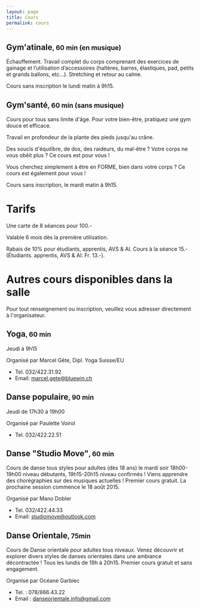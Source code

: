 ```yaml
---
layout: page
title: Cours
permalink: cours
---
```


## Gym'atinale<small>, 60 min (en musique)</small>

Échauffement. Travail complet du corps comprenant des exercices de gainage et l’utilisation d’accessoires (haltères, barres, élastiques, pad, petits et grands ballons, etc...). Stretching et retour au calme.

Cours sans inscription le lundi matin à 9h15.

## Gym'santé<small>, 60 min (sans musique)</small>

Cours pour tous sans limite d'âge. Pour votre bien-être, pratiquez une gym douce et efficace.

Travail en profondeur de la plante des pieds jusqu'au crâne.

Des soucis d'équilibre, de dos, des raideurs, du mal-être ? Votre corps ne vous obéit plus ? Ce cours est pour vous !

Vous cherchez simplement à être en FORME, bien dans votre corps ? Ce cours est également pour vous !

Cours sans inscription, le mardi matin à 9h15.

# Tarifs

Une carte de 8 séances pour 100.-

Valable 6 mois dès la première utilisation.

Rabais de 10% pour étudiants, apprentis, AVS & AI. Cours à la séance 15.- (Étudiants. apprentis, AVS & AI: Fr. 13.-).

# Autres cours disponibles dans la salle

Pour tout renseignement ou inscription, veuillez vous adresser directement à l'organisateur.

## Yoga<small>, 60 min</small>

Jeudi à 9h15

Organisé par Marcel Gête, Dipl. Yoga Suisse/EU

- Tel. 032/422.31.92
- Email: <marcel.gete@bluewin.ch>

## Danse populaire<small>, 90 min</small>

Jeudi de 17h30 à 19h00

Organisé par Paulette Voirol

- Tel. 032/422.22.51

## Danse "Studio Move"<small>, 60 min</small>

Cours de danse tous styles pour adultes (dès 18 ans) le mardi soir 18h00-19h00 niveau débutants, 19h15-20h15 niveau confirmés ! Viens apprendre des chorégraphies sur des musiques actuelles ! Premier cours gratuit. La prochaine session commence le 18 août 2015.

Organisé par Mano Dobler

- Tel. 032/422.44.33
- Email: <studiomove@outlook.com>

## Danse Orientale<small>, 75min</small>

Cours de Danse orientale pour adultes tous niveaux.
Venez découvrir et explorer divers styles de danses orientales dans une ambiance décontractée !
Tous les lundis de 19h à 20h15. Premier cours gratuit et sans engagement.

Organisé par Océane Garbiec

- Tel. : 078/866.43.22
- Email : <danseorientale.info@gmail.com>
